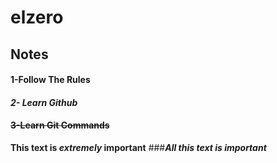 # elzero

## Notes

#### **1-Follow The Rules**
#### _2- Learn Github_
#### ~~3-Learn Git Commands~~ 

**This text is _extremely_ important**
###***All this text is important***
